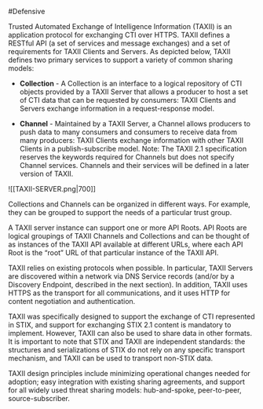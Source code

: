 #Defensive 

Trusted Automated Exchange of Intelligence Information (TAXII) is an application protocol for exchanging CTI over HTTPS. ​TAXII defines a RESTful API (a set of services and message exchanges) and a set of requirements for TAXII Clients and Servers. As depicted below, TAXII defines two primary services to support a variety of common sharing models:

- **Collection** - A Collection is an interface to a logical repository of CTI objects provided by a TAXII Server that allows a producer to host a set of CTI data that can be requested by consumers: TAXII Clients and Servers exchange information in a request-response model.

- **Channel** - Maintained by a TAXII Server, a Channel allows producers to push data to many consumers and consumers to receive data from many producers: TAXII Clients exchange information with other TAXII Clients in a publish-subscribe model. Note: The TAXII 2.1 specification reserves the keywords required for Channels but does not specify Channel services. Channels and their services will be defined in a later version of TAXII.

![[TAXII-SERVER.png|700]]

Collections and Channels can be organized in different ways. For example, they can be grouped to support the needs of a particular trust group.

A TAXII server instance can support one or more API Roots. API Roots are logical groupings of TAXII Channels and Collections and can be thought of as instances of the TAXII API available at different URLs, where each API Root is the “root” URL of that particular instance of the TAXII API.

TAXII relies on existing protocols when possible. In particular, TAXII Servers are discovered within a network via DNS Service records (and/or by a Discovery Endpoint, described in the next section). In addition, TAXII uses HTTPS as the transport for all communications, and it uses HTTP for content negotiation and authentication.

TAXII was specifically designed to support the exchange of CTI represented in STIX, and support for exchanging STIX 2.1 content is mandatory to implement. However, TAXII can also be used to share data in other formats. It is important to note that STIX and TAXII are independent standards: the structures and serializations of STIX do not rely on any specific transport mechanism, and TAXII can be used to transport non-STIX data.

TAXII design principles include minimizing operational changes needed for adoption; easy integration with existing sharing agreements, and support for all widely used threat sharing models: hub-and-spoke, peer-to-peer, source-subscriber.